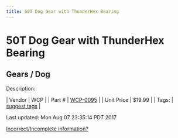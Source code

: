 ```yaml
---
title: 50T Dog Gear with ThunderHex Bearing
---
```


# 50T Dog Gear with ThunderHex Bearing
## Gears / Dog
Description: 	 

| Vendor | WCP | 
| Part # | [WCP-0095](http://www.wcproducts.net/WCP-0095) | 
| Unit Price | $19.99 | 
| Tags: | [suggest tags](https://docs.google.com/forms/d/e/1FAIpQLSeWyY8v3RgOty-MyWmh9U0iivNYN_molChYyS-0U-o-kOAv_g/viewform) | 

Last updated: Mon Aug 07 23:35:14 PDT 2017

 [Incorrect/Incomplete information?](https://docs.google.com/forms/d/e/1FAIpQLSeWyY8v3RgOty-MyWmh9U0iivNYN_molChYyS-0U-o-kOAv_g/viewform)